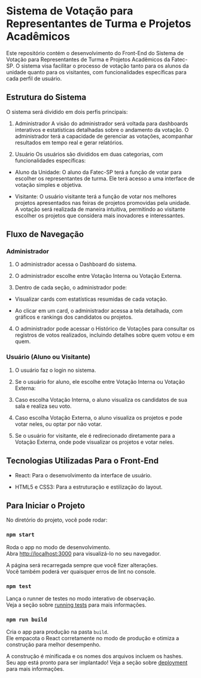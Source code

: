 # Sistema de Votação para Representantes de Turma e Projetos Acadêmicos

Este repositório contém o desenvolvimento do Front-End do Sistema de Votação para Representantes de Turma e Projetos Acadêmicos da Fatec-SP. O sistema visa facilitar o processo de votação tanto para os alunos da unidade quanto para os visitantes, com funcionalidades específicas para cada perfil de usuário.



## Estrutura do Sistema

O sistema será dividido em dois perfis principais:

1. Administrador
A visão do administrador será voltada para dashboards interativos e estatísticas detalhadas sobre o andamento da votação. O administrador terá a capacidade de gerenciar as votações, acompanhar resultados em tempo real e gerar relatórios.

2. Usuário
Os usuários são divididos em duas categorias, com funcionalidades específicas:

- Aluno da Unidade: O aluno da Fatec-SP terá a função de votar para escolher os representantes de turma. Ele terá acesso a uma interface de votação simples e objetiva.

- Visitante: O usuário visitante terá a função de votar nos melhores projetos apresentados nas feiras de projetos promovidas pela unidade. A votação será realizada de maneira intuitiva, permitindo ao visitante escolher os projetos que considera mais inovadores e interessantes.


## Fluxo de Navegação

### Administrador
1. O administrador acessa o Dashboard do sistema.

2. O administrador escolhe entre Votação Interna ou Votação Externa.

3. Dentro de cada seção, o administrador pode:

- Visualizar cards com estatísticas resumidas de cada votação.

- Ao clicar em um card, o administrador acessa a tela detalhada, com gráficos e rankings dos candidatos ou projetos.

4. O administrador pode acessar o Histórico de Votações para consultar os registros de votos realizados, incluindo detalhes sobre quem votou e em quem.

### Usuário (Aluno ou Visitante)

1. O usuário faz o login no sistema.

2. Se o usuário for aluno, ele escolhe entre Votação Interna ou Votação Externa:

3. Caso escolha Votação Interna, o aluno visualiza os candidatos de sua sala e realiza seu voto.

4. Caso escolha Votação Externa, o aluno visualiza os projetos e pode votar neles, ou optar por não votar.

5. Se o usuário for visitante, ele é redirecionado diretamente para a Votação Externa, onde pode visualizar os projetos e votar neles.


## Tecnologias Utilizadas Para o Front-End

- React: Para o desenvolvimento da interface de usuário.

- HTML5 e CSS3: Para a estruturação e estilização do layout.


## Para Iniciar o Projeto

No diretório do projeto, você pode rodar:

### `npm start`

Roda o app no modo de desenvolvimento.\
Abra [http://localhost:3000](http://localhost:3000) para visualizá-lo no seu navegador.

A página será recarregada sempre que você fizer alterações.\
Você também poderá ver quaisquer erros de lint no console.

### `npm test`

Lança o runner de testes no modo interativo de observação.\
Veja a seção sobre [running tests](https://facebook.github.io/create-react-app/docs/running-tests) para mais informações.

### `npm run build`

Cria o app para produção na pasta `build`.\
Ele empacota o React corretamente no modo de produção e otimiza a construção para melhor desempenho.

A construção é minificada e os nomes dos arquivos incluem os hashes.\
Seu app está pronto para ser implantado!
Veja a seção sobre [deployment](https://facebook.github.io/create-react-app/docs/deployment) para mais informações.


